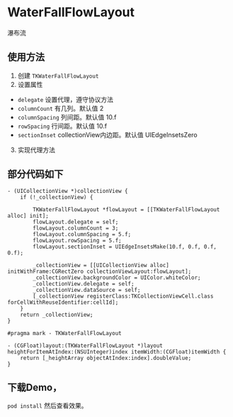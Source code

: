 # WaterFallFlowLayout
瀑布流

## 使用方法

1. 创建 `TKWaterFallFlowLayout`
2. 设置属性
* `delegate`  设置代理，遵守协议方法
* `columnCount`  有几列。默认值 2
* `columnSpacing`  列间距。默认值 10.f
* `rowSpacing`  行间距。默认值 10.f
* `sectionInset`  collectionView内边距。默认值 UIEdgeInsetsZero
3. 实现代理方法


## 部分代码如下
```
- (UICollectionView *)collectionView {
    if (!_collectionView) {
        
        TKWaterFallFlowLayout *flowLayout = [[TKWaterFallFlowLayout alloc] init];
        flowLayout.delegate = self;
        flowLayout.columnCount = 3;
        flowLayout.columnSpacing = 5.f;
        flowLayout.rowSpacing = 5.f;
        flowLayout.sectionInset = UIEdgeInsetsMake(10.f, 0.f, 0.f, 0.f);
        
        _collectionView = [[UICollectionView alloc] initWithFrame:CGRectZero collectionViewLayout:flowLayout];
        _collectionView.backgroundColor = UIColor.whiteColor;
        _collectionView.delegate = self;
        _collectionView.dataSource = self;
        [_collectionView registerClass:TKCollectionViewCell.class forCellWithReuseIdentifier:cellId];
    }
    return _collectionView;
}

#pragma mark - TKWaterFallFlowLayout

- (CGFloat)layout:(TKWaterFallFlowLayout *)layout heightForItemAtIndex:(NSUInteger)index itemWidth:(CGFloat)itemWidth {
    return [_heightArray objectAtIndex:index].doubleValue;
}

```

## 下载Demo，
`pod install`
然后查看效果。
